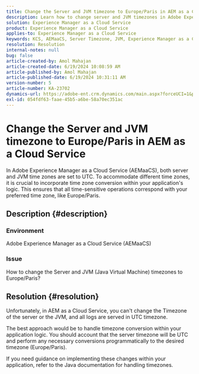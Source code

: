 ```yaml
---
title: Change the Server and JVM timezone to Europe/Paris in AEM as a Cloud Service
description: Learn how to change server and JVM timezones in Adobe Experience Manager as a Cloud Service.
solution: Experience Manager as a Cloud Service
product: Experience Manager as a Cloud Service
applies-to: Experience Manager as a Cloud Service
keywords: KCS, AEMaaCS, Server Timezone, JVM, Experience Manager as a Cloud Service, Java Virtual Machine
resolution: Resolution
internal-notes: null
bug: false
article-created-by: Amol Mahajan
article-created-date: 6/19/2024 10:08:59 AM
article-published-by: Amol Mahajan
article-published-date: 6/19/2024 10:31:11 AM
version-number: 5
article-number: KA-23702
dynamics-url: https://adobe-ent.crm.dynamics.com/main.aspx?forceUCI=1&pagetype=entityrecord&etn=knowledgearticle&id=124a6ff1-232e-ef11-840a-00224803d726
exl-id: 054fdf63-faae-45b5-a6be-58a70ec351ac
---
```

# Change the Server and JVM timezone to Europe/Paris in AEM as a Cloud Service


In Adobe Experience Manager as a Cloud Service (AEMaaCS), both server and JVM time zones are set to UTC. To accommodate different time zones, it is crucial to incorporate time zone conversion within your application's logic. This ensures that all time-sensitive operations correspond with your preferred time zone, like Europe/Paris.

## Description {#description}


### Environment

Adobe Experience Manager as a Cloud Service (AEMaaCS)

### Issue

How to change the Server and JVM (Java Virtual Machine) timezones to Europe/Paris?


## Resolution {#resolution}


Unfortunately, in AEM as a Cloud Service, you can't change the Timezone of the server or the JVM, and all logs are served in UTC timezone.

The best approach would be to handle timezone conversion within your application logic. You should account that the server timezone will be UTC and perform any necessary conversions programmatically to the desired timezone (Europe/Paris).

If you need guidance on implementing these changes within your application, refer to the Java documentation for handling timezones.
